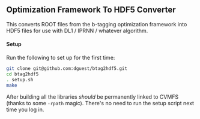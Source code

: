 Optimization Framework To HDF5 Converter
----------------------------------------

This converts ROOT files from the b-tagging optimization framework
into HDF5 files for use with DL1 / IPRNN / whatever algorithm.

#### Setup ####

Run the following to set up for the first time:

```bash
git clone git@github.com:dguest/btag2hdf5.git
cd btag2hdf5
. setup.sh
make
```

After building all the libraries _should_ be permanently linked to
CVMFS (thanks to some `-rpath` magic). There's no need to run the
setup script next time you log in.
